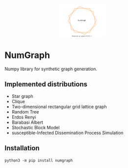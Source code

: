 [pypi-image]: https://github.com/gravins/NumGraph/blob/main/img/NumGraph_logo.svg
[pypi-url]: https://pypi.org/project/numgraph/

<p align="center">
  <img width="30%" src="https://github.com/gravins/NumGraph/blob/main/img/NumGraph_logo.svg" />
</p>


# NumGraph
Numpy library for synthetic graph generation.

## Implemented distributions

- Star graph
- Clique
- Two-dimensional rectangular grid lattice graph
- Random Tree
- Erdos Renyi
- Barabasi Albert
- Stochastic Block Model
- susceptible-Infected Dissemination Process Simulation

## Installation

``` python3 -m pip install numgraph ```



